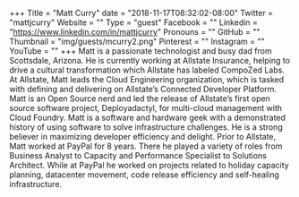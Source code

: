 +++
Title = "Matt Curry"
date = "2018-11-17T08:32:02-08:00"
Twitter = "mattjcurry"
Website = ""
Type = "guest"
Facebook = ""
Linkedin = "https://www.linkedin.com/in/mattjcurry"
Pronouns = ""
GitHub = ""
Thumbnail = "img/guests/mcurry2.png"
Pinterest = ""
Instagram = ""
YouTube = ""
+++
Matt is a passionate technologist and busy dad from Scottsdale, Arizona. He is currently working at Allstate Insurance, helping to drive a cultural transformation which Allstate has labeled CompoZed Labs. At Allstate, Matt leads the Cloud Engineering organization, which is tasked with defining and delivering on Allstate’s Connected Developer Platform. Matt is an Open Source nerd and led the release of Allstate’s first open source software project, Deployadactyl, for multi-cloud management with Cloud Foundry. Matt is a software and hardware geek with a demonstrated history of using software to solve infrastructure challenges. He is a strong believer in maximizing developer efficiency and delight. Prior to Allstate, Matt worked at PayPal for 8 years. There he played a variety of roles from Business Analyst to Capacity and Performance Specialist to Solutions Architect. While at PayPal he worked on projects related to holiday capacity planning, datacenter movement, code release efficiency and self-healing infrastructure.
